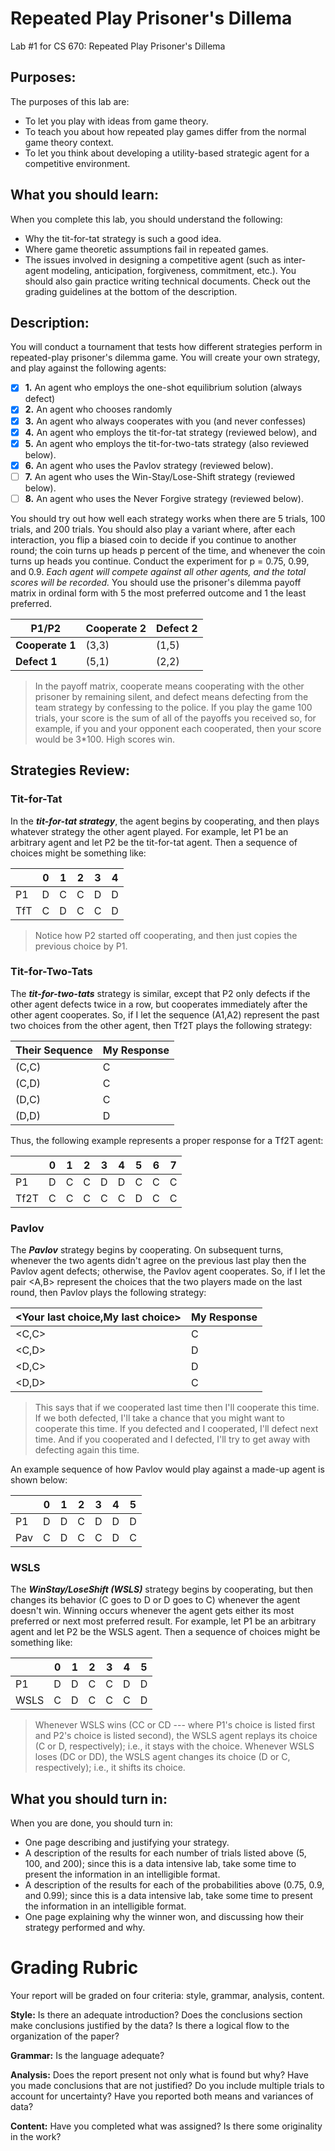 # Repeated Play Prisoner's Dillema
Lab #1 for CS 670: Repeated Play Prisoner's Dillema


## Purposes:
The purposes of this lab are:
- To let you play with ideas from game theory.
- To teach you about how repeated play games differ from the normal game theory context.
- To let you think about developing a utility-based strategic agent for a competitive environment.

## What you should learn:
When you complete this lab, you should understand the following:
- Why the tit-for-tat strategy is such a good idea.
- Where game theoretic assumptions fail in repeated games.
- The issues involved in designing a competitive agent (such as inter-agent modeling, anticipation, forgiveness, commitment, etc.).
You should also gain practice writing technical documents.  Check out the grading guidelines at the bottom of the description.

##  Description:
You will conduct a tournament that tests how different strategies perform in repeated-play prisoner's dilemma game.  You will create your own strategy, and play against the following agents:

- [x] **1.** An agent who employs the one-shot equilibrium solution (always defect)
- [x] **2.** An agent who chooses randomly
- [x] **3.** An agent who always cooperates with you (and never confesses)
- [x] **4.** An agent who employs the tit-for-tat strategy (reviewed below), and
- [x] **5.** An agent who employs the tit-for-two-tats strategy (also reviewed below).
- [x] **6.** An agent who uses the Pavlov strategy (reviewed below).
- [ ] **7.** An agent who uses the Win-Stay/Lose-Shift strategy (reviewed below).
- [ ] **8.** An agent who uses the Never Forgive strategy (reviewed below).

You should try out how well each strategy works when there are 5 trials, 100 trials, and 200 trials.  You should also play a variant where, after each interaction, you flip a biased coin to decide if you continue to another round; the coin turns up heads p percent of the time, and whenever the coin turns up heads you continue.  Conduct the experiment for p = 0.75, 0.99, and 0.9. *Each agent will compete against all other agents, and the total scores will be recorded.*  You should use the prisoner's dilemma payoff matrix in ordinal form with 5 the most preferred outcome and 1 the least preferred.

| P1/P2           | Cooperate 2 | Defect 2 |
| --------------- | ----------- | -------- |
| **Cooperate 1** | (3,3)       | (1,5)    |
| **Defect 1**    | (5,1)       | (2,2)    |

> In the payoff matrix, cooperate means cooperating with the other prisoner by remaining silent, and defect means defecting from the team strategy by confessing to the police.  If you play the game 100 trials, your score is the sum of all of the payoffs you received so, for example,  if you and your opponent each cooperated, then your score would be 3*100.  High scores win.

## Strategies Review:
### Tit-for-Tat
In the **_tit-for-tat strategy_**, the agent begins by cooperating, and then plays whatever strategy the other agent played.  For example, let P1 be an arbitrary agent and let P2 be the tit-for-tat agent.  Then a sequence of choices might be something like:

|   | 0 | 1 | 2 | 3 | 4 |
|---|---|---|---|---|---|
|P1 | D | C | C | D | D |
|TfT| C | D | C | C | D |

> Notice how P2 started off cooperating, and then just copies the previous choice by P1.

### Tit-for-Two-Tats
The **_tit-for-two-tats_** strategy is similar, except that P2 only defects if the other agent defects twice in a row, but cooperates immediately after the other agent cooperates.  So, if I let the sequence (A1,A2) represent the past two choices from the other agent, then Tf2T plays the following strategy:

| Their Sequence | My Response |
| --- | --- |
| (C,C) | C |
| (C,D) | C |
| (D,C) | C |
| (D,D) | D |

Thus, the following example represents a proper response for a Tf2T agent:

| |  0 |  1 |  2 |  3 |  4 |  5 | 6 | 7 |
|---|---|---|---|---|---|---|---|---|
| P1 | D | C | C |  D | D | C | C | C | 
| Tf2T | C | C | C |  C | C |  D | C | C |  


### Pavlov
The **_Pavlov_** strategy begins by cooperating.  On subsequent turns, whenever the two agents didn't agree on the previous last play then the Pavlov agent defects; otherwise, the Pavlov agent cooperates.   So, if I let the pair <A,B> represent the choices that the two players made on the last round, then Pavlov plays the following strategy:

| <Your last choice,My last choice> | My Response |
| --- | --- |
| <C,C> | C |
| <C,D> | D |
| <D,C> | D |
| <D,D> | C |

> This says that if we cooperated last time then I'll cooperate this time.  If we both defected, I'll take a chance that you might want to cooperate this time.  If you defected and I cooperated, I'll defect next time.  And if you cooperated and I defected, I'll try to get away with defecting again this time. 

An example sequence of how Pavlov would play against a made-up agent is shown below:

|   | 0 | 1 | 2 | 3 | 4 | 5 |
|---|---|---|---|---|---|---|
|P1 | D | D | C | D | D | D |
|Pav| C | D | C | C | D | C |

### WSLS
The **_WinStay/LoseShift (WSLS)_** strategy begins by cooperating, but then changes its behavior (C goes to D or D goes to C) whenever the agent doesn't win.  Winning occurs whenever the agent gets either its most preferred or next most preferred result.  For example, let P1 be an arbitrary agent and let P2 be the WSLS agent.  Then a sequence of choices might be something like:

|    | 0 | 1 | 2 | 3 | 4 | 5 |
|--- |---|---|---|---|---|---|
|P1  | D | D | C | C | D | D |
|WSLS| C | D | C | C | C | D |

> Whenever WSLS wins (CC or CD --- where P1's choice is listed first and P2's choice is listed second), the WSLS agent replays its choice (C or D, respectively); i.e., it stays with the choice.  Whenever WSLS loses (DC or DD), the WSLS agent changes its choice (D or C, respectively); i.e., it shifts its choice.

## What you should turn in:
When you are done, you should turn in:
- One page describing and justifying your strategy.
- A description of the results for each number of trials listed above (5, 100, and 200); since this is a data intensive lab, take some time to present the information in an intelligible format.
- A description of the results for each of the probabilities above (0.75, 0.9, and 0.99); since this is a data intensive lab, take some time to present the information in an intelligible format.
- One page explaining why the winner won, and discussing how their strategy performed and why.
 

# Grading Rubric
Your report will be graded on four criteria: style, grammar, analysis, content.

**Style:** Is there an adequate introduction? Does the conclusions section make conclusions justified by the data? Is there a logical flow to the organization of the paper?

**Grammar:** Is the language adequate?

**Analysis:** Does the report present not only what is found but why? Have you made conclusions that are not justified? Do you include multiple trials to account for uncertainty? Have you reported both means and variances of data?

**Content:** Have you completed what was assigned? Is there some originality in the work?

